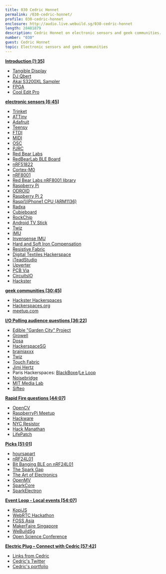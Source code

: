 ```yaml
---
title: 030 Cedric Honnet
permalink: /030-cedric-honnet/
profile: 030-cedric-honnet
enclosure: http://audio.live.webuild.sg/030-cedric-honnet
length: 28481879
description: Cedric Honnet on electronic sensors and geek communities.
number: "030"
guest: Cedric Honnet
topic: Electronic sensors and geek communities
---
```


**[Introduction [1:35]](#t=1:35)**

- [Tangible Display](http://www.tangibledisplay.com/)
- [DJ Qbert](http://en.wikipedia.org/wiki/DJ_Qbert)
- [Akai S3200XL Sampler](http://www.planet-groove.com/akai/s3200xl.html)
- [FPGA](http://en.wikipedia.org/wiki/Field-programmable_gate_array)
- [Cool Edit Pro](http://en.wikipedia.org/wiki/Adobe_Audition)

**[electronic sensors [6:45]](#t=6:45)**

- [Trinket](http://www.adafruit.com/product/1501)
- [ATTiny](http://www.atmel.com/devices/attiny85.aspx)
- [Adafruit](http://adafruit.com/)
- [Teensy](https://www.pjrc.com/teensy/)
- [FTDI](http://www.ftdichip.com/)
- [MIDI](http://en.wikipedia.org/wiki/MIDI)
- [OSC](http://en.wikipedia.org/wiki/Open_Sound_Control)
- [PJRC](https://www.pjrc.com/)
- [Red Bear Labs](http://redbearlab.com/)
- [RedBearLab BLE Board](http://redbearlab.com/redbearlab-nrf51822/)
- [nRF51822](https://www.nordicsemi.com/eng/Products/Bluetooth-Smart-Bluetooth-low-energy/nRF51822)
- [Cortex-M0](http://www.arm.com/products/processors/cortex-m/cortex-m0.php)
- [nRF8001](https://www.nordicsemi.com/eng/Products/Bluetooth-Smart-Bluetooth-low-energy/nRF8001)
- [Red Bear Labs nRF8001 library](https://github.com/RedBearLab/nRF8001/)
- [Raspberry Pi](http://www.raspberrypi.org/)
- [ODROID](http://www.hardkernel.com/main/main.php)
- [Raspberry Pi 2](http://www.raspberrypi.org/products/raspberry-pi-2-model-b/)
- [Raspi1/iPhone1 CPU (ARM1136)](http://www.arm.com/products/processors/classic/arm11/arm1136.php)
- [Radxa](http://radxa.com/Home)
- [Cubieboard](http://cubieboard.org/)
- [RockChip](http://en.wikipedia.org/wiki/Rockchip)
- [Android TV Stick](http://www.amazon.com/Tronsmart-MK908II-Dongle-RK3188t-Bluetooth/dp/B00CGYAGL6)
- [Twiz](http://twiz.io)
- [IMU](http://en.wikipedia.org/wiki/Inertial_measurement_unit)
- [Invensense IMU](http://www.invensense.com/mems/gyro/mpu9150.html)
- [Hard and Soft Iron Compensation](http://cache.freescale.com/files/sensors/doc/app_note/AN4246.pdf)
- [Resistive Fabric](http://openmaterials.org/materials-101-electrotextiles/)
- [Digital Textiles Hackerspace](http://datapaulette.org/)
- [iTeadStudio](http://imall.iteadstudio.com/)
- [Upverter](https://upverter.com/)
- [PCB Via](http://en.wikipedia.org/wiki/Via_%28electronics%29)
- [CircuitsIO](http://circuits.io)
- [Hackster](http://hackster.io/)

**[geek communities [30:45]](#t=30:45)**

- [Hackster Hackerspaces](http://hackster.io/hackerspaces)
- [Hackerspaces.org](http://hackerspaces.org/)
- [meetup.com](http://meetup.com/)

**[I/O Polling audience questions [36:22]](#t=36:22)**

- [Edible "Garden City" Project](http://www.ediblegardencity.com/)
- [Growell](https://www.facebook.com/thegrowellpopup/info)
- [Dosa](http://en.wikipedia.org/wiki/Dosa)
- [HackerspaceSG](http://hackerspace.sg/)
- [brainiaxxx](https://twitter.com/brainiaxxx)
- [Twiz](http://twiz.io)
- [Touch Fabric](http://www.makery.info/2014/12/02/maurin-donneaud-invente-la-peau-de-robot/)
- [Jimi Hertz](https://twitter.com/jimihertz)
- Paris Hackerspaces: [BlackBoxe](http://blackboxe.org)/[Le Loop](http://leloop.org)
- [Noisebridge](https://www.noisebridge.net/)
- [MIT Media Lab](http://www.media.mit.edu/)
- [Sifteo](http://farewell.sifteo.com/)

**[Rapid Fire questions [44:07]](#t=44:07)**

- [OpenCV](http://opencv.org/)
- [RaspberryPi Meetup](https://www.facebook.com/groups/raspberrypisingapore/)
- [Hackware](http://www.meetup.com/Hackware/)
- [NYC Resistor](http://www.nycresistor.com/)
- [Hack Manathan](http://www.hackmanhattan.com/)
- [LifePatch](http://lifepatch.org/)

**[Picks [51:01]](#t=51:01)**

- [hoursapart](http://hoursapart.com/)
- [nRF24L01](http://www.nordicsemi.com/eng/Products/2.4GHz-RF/nRF24L01)
- [Bit Banging BLE on nRF24L01](http://dmitry.gr/index.php?r=05.Projects&proj=15&proj=11.%20Bluetooth%20LE%20fakery)
- [The Spark Gap](http://thesparkgap.net/)
- [The Art of Electronics](http://en.wikipedia.org/wiki/The_Art_of_Electronics)
- [OpenMV](https://www.kickstarter.com/projects/botthoughts/openmv-cam-embedded-machine-vision)
- [SparkCore](http://spark.io/)
- [SparkElectron](https://www.kickstarter.com/projects/sparkdevices/spark-electron-cellular-dev-kit-with-a-simple-data)

**[Event Loop - Local events [54:07]](#t=54:07)**

- [KopiJS](https://github.com/KopiJS/kopi.js/issues/24)
- [WebRTC Hackathon](http://www.meetup.com/Singapore-WebRTC-Meetup/events/220474387/)
- [FOSS Asia](http://fossasia.org/)
- [MakerFaire Singapore](http://makerfairesingapore.com/)
- [WeBuildSg](http://webuild.sg)
- [Open Science Conference](https://is.gd/open_science_sg)

**[Electric Plug  – Connect with Cedric [57:42]](#t=57:42)**

- [Links from Cedric](http://board.net/p/cedric-webuild)
- [Cedric's Twitter](https://twitter.com/brainiaxxx)
- [Cedric's portfolio](http://portfolio.honnet.eu)
